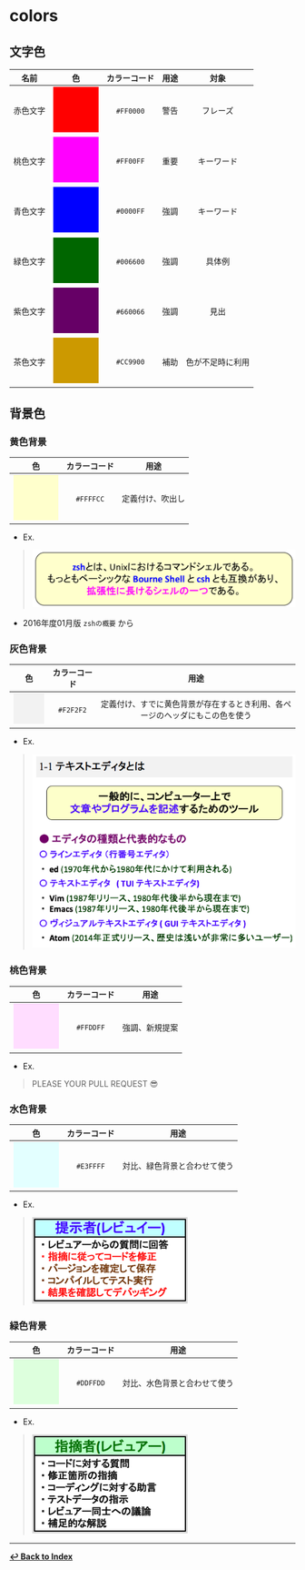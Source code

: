 # colors

## 文字色

|名前|色|カラーコード|用途|対象|
|:---:|:---:|:---:|:---:|:---:|
|赤色文字|![Red](./elements/red.png)|`#FF0000`|警告|フレーズ|
|桃色文字|![Pink](./elements/pink.png)|`#FF00FF`|重要|キーワード|
|青色文字|![Blue](./elements/blue.png)|`#0000FF`|強調|キーワード|
|緑色文字|![Green](./elements/green.png)|`#006600`|強調|具体例|
|紫色文字|![Purple](./elements/purple.png)|`#660066`|強調|見出|
|茶色文字|![Yellow](./elements/yellow.png)|`#CC9900`|補助|色が不足時に利用|

## 背景色

### 黄色背景

|色|カラーコード|用途|
|:---:|:---:|:---:|
|![YellowBack](./elements/yellow_back.png)|`#FFFFCC`|定義付け、吹出し|

- Ex.

> ![DefineExample](./elements/define_example.png)

  - 2016年度01月版 `zshの概要` から

### 灰色背景

|色|カラーコード|用途|
|:---:|:---:|:---:|
|![GrayBack](./elements/gray_back.png)|`#F2F2F2`|定義付け、すでに黄色背景が存在するとき利用、各ページのヘッダにもこの色を使う|

- Ex.

> ![](./elements/example1.png)

### 桃色背景

|色|カラーコード|用途|
|:---:|:---:|:---:|
|![PinkBack](./elements/pink_back.png)|`#FFDDFF`|強調、新規提案|

- Ex.

> PLEASE YOUR PULL REQUEST 😎

### 水色背景

|色|カラーコード|用途|
|:---:|:---:|:---:|
|![CyanBack](./elements/cyan_back.png)|`#E3FFFF`|対比、緑色背景と合わせて使う|

- Ex.

> ![](./elements/example4.png)

### 緑色背景

|色|カラーコード|用途|
|:---:|:---:|:---:|
|![GreenBack](./elements/green_back.png)|`#DDFFDD`|対比、水色背景と合わせて使う|

- Ex.

> ![](./elements/example3.png)

- - -

**[↩ Back to Index](../../README.md)**
